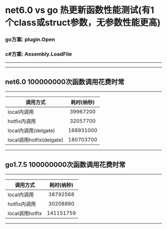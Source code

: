 # net6.0 vs go 热更新函数性能测试(有1个class或struct参数，无参数性能更高)
### go方案: plugin.Open
### c#方案: Assembly.LoadFile
---
---
## net6.0 100000000次函数调用花费时常
---
调用方式|耗时(纳秒)
---|:--:
local内调用|39967200
hotfix内调用|32057700
local内调用(delgate)|168931000
local调用hotfix(delgate)|180703700
---
## go1.7.5 100000000次函数调用花费时常
---
调用方式|耗时(纳秒)
---|:--:
local内调用|38792568
hotfix内调用|30208890
local调用hotfix|141151759
---
